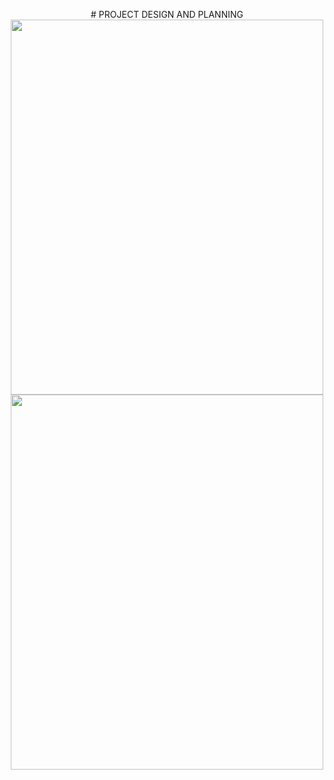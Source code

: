 <p align="center">    # PROJECT DESIGN AND PLANNING



<img src='https://www.vkreate.in/storage/services_image/2019-10-02-17-58-31-5d94e547333d3-web-design.gif' width="500" height="600">
<img src='https://cdn.dribbble.com/users/4908/screenshots/2716267/media/eab054f4afb13f2be0f994ed2228a66d.gif' width="500" height="600">
